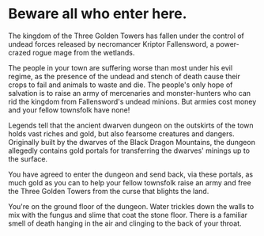 # Beware all who enter here.

The kingdom of the Three Golden Towers has fallen under the control of undead
forces released by necromancer Kriptor Fallensword, a power-crazed rogue mage
from the wetlands.

The people in your town are suffering worse than most under his evil regime, as
the presence of the undead and stench of death cause their crops to fail and
animals to waste and die. The people's only hope of salvation is to raise an army of
mercenaries and monster-hunters who can rid the kingdom from Fallensword's undead
minions. But armies cost money and your fellow townsfolk have none!

Legends tell that the ancient dwarven dungeon on the outskirts of the town holds vast riches and gold, but also fearsome creatures and dangers. Originally built by the dwarves of the Black Dragon
Mountains, the dungeon allegedly contains gold portals for transferring the dwarves' minings
up to the surface.

You have agreed to enter the dungeon and send back, via these portals, as much
gold as you can to help your fellow townsfolk raise an army and free the Three
Golden Towers from the curse that blights the land.

You're on the ground floor of the dungeon. Water trickles down the walls to mix
with the fungus and slime that coat the stone floor. There is a familiar smell
of death hanging in the air and clinging to the back of your throat.